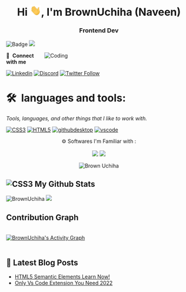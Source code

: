 <h1 align="center">Hi <img src="https://raw.githubusercontent.com/ABSphreak/ABSphreak/master/gifs/Hi.gif" width="30px">, I'm BrownUchiha (Naveen)</h1>
<h3 align="center">Frontend Dev</h3>

![Badge](https://visitor-counter-badge.vercel.app/api/BrownUchiha/BrownUchiha) <a href="https://www.github.com/BrownUchiha" target="_blank" rel="noreferrer"><img
src="https://img.shields.io/github/followers/BrownUchiha?logo=github&style=for-the-badge&color=0891b2&labelColor=1c1917" /></a>

<img align="right" alt="Coding" width="400" src="https://cdn.dribbble.com/users/2646423/screenshots/5507196/computer.gif">

🔗 &nbsp;**Connect with me**

[![Linkedin](https://img.shields.io/static/v1?label=&message=Linkedin&color=0E7FBF&&&style=flat&logo=linkedin&logoColor=white)](https://www.linkedin.com/in/naveenkumar-gumaste/)
[![Discord](https://img.shields.io/static/v1?label=&labelColor=6E85D3&message=BrownUchiha&color=555555&style=flat&logo=discord&logoColor=white)](https://discord.com/users/BrownUchiha#8121)
[![Twitter Follow](https://img.shields.io/twitter/follow/BrownUchiha?color=1DA1F2&logo=twitter&style=flat)](https://twitter.com/intent/follow?original_referer=https%3A%2F%2Ftwitter.com%2Fitsmeshibintmz&screen_name=BrownUchiha)

# 🛠 **&nbsp;languages and tools:**

<i>Tools, languages, and other things that I like to work with.</i>

<a href="https://www.w3.org/TR/CSS/#css" target="_blank" rel="noreferrer"><img src="https://raw.githubusercontent.com/danielcranney/readme-generator/main/public/icons/skills/css3-colored.svg" height="30" alt="CSS3" /></a>
<a href="https://developer.mozilla.org/en-US/docs/Glossary/HTML5" target="_blank" rel="noreferrer"><img src="https://raw.githubusercontent.com/danielcranney/readme-generator/main/public/icons/skills/html5-colored.svg" height="30" alt="HTML5" /></a>
<a href="https://desktop.github.com/" target="_blank" rel="noreferrer"><img src="https://avatars.githubusercontent.com/u/13171334?s=200&v=4" height="30" alt="githubdesktop" /></a>
<a href="https://code.visualstudio.com/" target="_blank" rel="noreferrer"><img src="https://upload.wikimedia.org/wikipedia/commons/thumb/9/9a/Visual_Studio_Code_1.35_icon.svg/1024px-Visual_Studio_Code_1.35_icon.svg.png" height="30" alt="vscode" /></a>
<p align='center'>
⚙️ Softwares I'm Familiar with :<br><br>
<img src="https://img.shields.io/badge/Visual_Studio_Code-0078D4?style=for-the-badge&logo=visual%20studio%20code&logoColor=white" />
<img src="https://img.shields.io/badge/Adobe%20Photoshop-31A8FF?style=for-the-badge&logo=Adobe%20Photoshop&logoColor=black" />
</p>

<p align="center"> <img src="https://komarev.com/ghpvc/?username=BrownUchiha&label=Profile%20views&color=blueviolet&style=flat" alt="Brown Uchiha" /> </p>

## <img src="https://cdn.discordapp.com/attachments/1020926419708166205/1034125465369182270/stats.png" height="25" alt="CSS3" /> My Github Stats

<p> <img src="https://github-readme-stats-itsmeshibintmz.vercel.app/api?username=BrownUchiha&show_icons=true&&line_height=25&width=20&title_color=5dadbd&icon_color=FFFFFF&text_color=61c398&bg_color=000000" alt="BrownUchiha" />
<a href="http://www.github.com/BrownUchiha"><img src="https://github-readme-streak-stats.herokuapp.com/?user=BrownUchiha&stroke=ffffff&background=000000&ring=f6acff&fire=FF0000&currStreakNum=ffffff&currStreakLabel=0891b2&sideNums=ffffff&sideLabels=ffffff&dates=ffffff&hide_border=false" /></a>

## Contribution Graph

  <br/>
   <a href="https://github.com/BrownUchiha"><img alt="BrownUchiha's Activity Graph" src="https://activity-graph.herokuapp.com/graph?username=BrownUchiha&custom_title=Brown'%20Uchiha's%20Contribution%20Graph&theme=react-dark" /></a>
  <br/>

<br/>

## 📕 Latest Blog Posts

<!-- BLOG-POST-LIST:START -->

- [HTML5 Semantic Elements Learn Now!](https://medium.com/@Cynos/html5-semantic-elements-learn-now-9a3547f1b779)
- [Only Vs Code Extension You Need 2022](https://medium.com/@Cynos/only-vs-code-extension-you-need-2022-a8225d1e6354)
